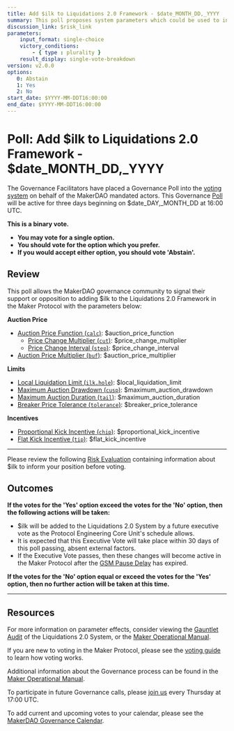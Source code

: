 ```yaml
---
title: Add $ilk to Liquidations 2.0 Framework - $date_MONTH_DD,_YYYY
summary: This poll proposes system parameters which could be used to initialize $ilk with the Liquidations 2.0 Framework.
discussion_link: $risk_link
parameters:
    input_format: single-choice
    victory_conditions:
        - { type : plurality }
    result_display: single-vote-breakdown
version: v2.0.0
options:
   0: Abstain
   1: Yes
   2: No
start_date: $YYYY-MM-DDT16:00:00
end_date: $YYYY-MM-DDT16:00:00
---
```

# Poll: Add $ilk to Liquidations 2.0 Framework - $date_MONTH_DD,_YYYY

The Governance Facilitators have placed a Governance Poll into the [voting system](https://vote.makerdao.com/polling) on behalf of the MakerDAO mandated actors. This Governance [Poll](https://manual.makerdao.com/governance/governance-cycle/weekly-governance-cycle#weekly-governance-cycle-definitions-mip16c1) will be active for three days beginning on $date_DAY,_MONTH_DD at 16:00 UTC.

**This is a binary vote.**
- **You may vote for a single option.**
- **You should vote for the option which you prefer.**
- **If you would accept either option, you should vote 'Abstain'.**

## Review

This poll allows the MakerDAO governance community to signal their support or opposition to adding $ilk to the Liquidations 2.0 Framework in the Maker Protocol with the parameters below:

**Auction Price**
* [Auction Price Function (`calc`)](https://manual.makerdao.com/parameter-index/collateral-auction/param-auction-price-function): $auction_price_function
   * [Price Change Multiplier (`cut`)](https://community-development.makerdao.com/en/learn/governance/param-auction-price-function): $price_change_multiplier
   * [Price Change Interval (`step`)](https://community-development.makerdao.com/en/learn/governance/param-auction-price-function): $price_change_interval
* [Auction Price Multiplier (`buf`)](https://community-development.makerdao.com/en/learn/governance/param-auction-price-multiplier): $auction_price_multiplier

**Limits**
* [Local Liquidation Limit (`ilk.hole`)](https://community-development.makerdao.com/en/learn/governance/param-local-liquidation-limit): $local_liquidation_limit
* [Maximum Auction Drawdown (`cusp`)](https://manual.makerdao.com/parameter-index/collateral-auction/param-auction-price-function#price-curves): $maximum_auction_drawdown
* [Maximum Auction Duration (`tail`)](https://manual.makerdao.com/parameter-index/collateral-auction/param-auction-price-function#price-curves): $maximum_auction_duration
* [Breaker Price Tolerance (`tolerance`)](https://manual.makerdao.com/parameter-index/collateral-auction/param-breaker-price-tolerance): $breaker_price_tolerance

**Incentives**
* [Proportional Kick Incentive (`chip`)](https://manual.makerdao.com/parameter-index/collateral-auction/param-proportional-kick-incentive): $proportional_kick_incentive
* [Flat Kick Incentive (`tip`)](https://manual.makerdao.com/parameter-index/collateral-auction/param-flat-kick-incentive): $flat_kick_incentive

---

Please review the following [Risk Evaluation]($risk_link) containing information about $ilk to inform your position before voting.

## Outcomes

**If the votes for the 'Yes' option exceed the votes for the 'No' option, then the following actions will be taken:**
* $ilk will be added to the Liquidations 2.0 System by a future executive vote as the Protocol Engineering Core Unit's schedule allows.
* It is expected that this Executive Vote will take place within 30 days of this poll passing, absent external factors.
* If the Executive Vote passes, then these changes will become active in the Maker Protocol after the [GSM Pause Delay](https://manual.makerdao.com/parameter-index/core/param-gsm-pause-delay) has expired.

**If the votes for the 'No' option equal or exceed the votes for the 'Yes' option, then no further action will be taken at this time.**

---

## Resources

For more information on parameter effects, consider viewing the [Gauntlet Audit](https://maker-report.gauntlet.network/) of the Liquidations 2.0 System, or the [Maker Operational Manual](https://manual.makerdao.com).

If you are new to voting in the Maker Protocol, please see the [voting guide](https://manual.makerdao.com/governance/voting-in-makerdao/on-chain-governance) to learn how voting works.

Additional information about the Governance process can be found in the [Maker Operational Manual](https://manual.makerdao.com).

To participate in future Governance calls, please [join us](https://forum.makerdao.com/tag/pubcall-:-governance-and-risk) every Thursday at 17:00 UTC.

To add current and upcoming votes to your calendar, please see the [MakerDAO Governance Calendar](https://manual.makerdao.com/makerdao/calendars/governance-calendar).